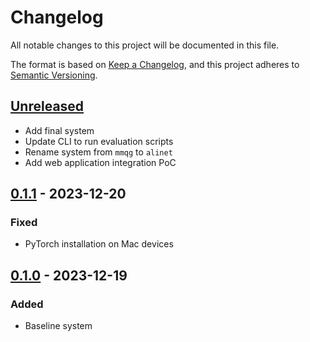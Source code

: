 # Changelog

All notable changes to this project will be documented in this file.

The format is based on [Keep a Changelog](https://keepachangelog.com/en/1.0.0/),
and this project adheres to [Semantic Versioning](https://semver.org/spec/v2.0.0.html).

## [Unreleased]

-  Add final system
-  Update CLI to run evaluation scripts
-  Rename system from `mmqg` to `alinet`
-  Add web application integration PoC

## [0.1.1] - 2023-12-20

### Fixed

-   PyTorch installation on Mac devices

## [0.1.0] - 2023-12-19

### Added

-   Baseline system

[Unreleased]: https://github.com/ram02z/mmqg/compare/0.1.1...HEAD

[0.1.1]: https://github.com/ram02z/mmqg/compare/0.1.0...0.1.1

[0.1.0]: https://github.com/ram02z/mmqg/compare/8d492c9e6f29d4507a47059702b5da60438ef268...0.1.0
